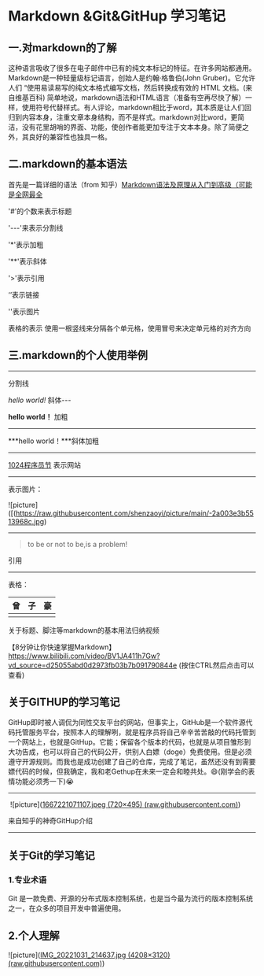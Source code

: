 # Markdown &Git&GitHup 学习笔记

## 一.对markdown的了解   

  这种语言吸收了很多在电子邮件中已有的纯文本标记的特征。在许多网站都通用。 Markdown是一种轻量级标记语言，创始人是约翰·格鲁伯(John Gruber)。它允许人们 “使用易读易写的纯文本格式编写文档，然后转换成有效的 HTML 文档。(来自维基百科) 简单地说，markdown语法和HTML语言（准备有空再尽快了解）一样，使用符号代替样式。有人评论，markdown相比于word，其本质是让人们回归到内容本身，注重文章本身结构，而不是样式。markdown对比word，更简洁，没有花里胡哨的界面、功能，使创作者能更加专注于文本本身。除了简便之外，其良好的兼容性也独具一格。
## 二.markdown的基本语法

首先是一篇详细的语法（from 知乎）[Markdown语法及原理从入门到高级（可能是全网最全](https://zhuanlan.zhihu.com/p/99319314)

'#'的个数来表示标题

'---'来表示分割线

'*'表示加粗

'**'表示斜体

'>'表示引用

‘[]()’表示链接

'![]()'表示图片

表格的表示
使用一根竖线来分隔各个单元格，使用冒号来决定单元格的对齐方向

## 三.markdown的个人使用举例

---



分割线

*hello world!* 斜体---



**hello world！** 加粗

---



***hello world！***斜体加粗

---



[1024程序员节](https://tw93.netlify.app/)    表示网站

---



表示图片：

![picture]([(https://raw.githubusercontent.com/shenzaoyi/picture/main/-2a003e3b5513968c.jpg)

---



> to be or not to be,is a problem! 

引用

---



表格：

| 曾   | 子   | 豪   |
| ---- | ---- | ---- |
|      |      |      |







关于标题、脚注等markdown的基本用法归纳视频

【8分钟让你快速掌握Markdown】https://www.bilibili.com/video/BV1JA411h7Gw?vd_source=d25055abd0d2973fb03b7b091790844e    (按住CTRL然后点击可以查看)





## 关于GITHUP的学习笔记

​	GitHup即时被人调侃为同性交友平台的网站，但事实上，GitHub是一个软件源代码托管服务平台，按照本人的理解咧，就是程序员将自己辛辛苦苦敲的代码托管到一个网站上，也就是GitHup。它能；保留各个版本的代码，也就是从项目雏形到大功告成，也可以将自己的代码公开，供别人白嫖（doge）免费使用。但是必须遵守开源规则。而我也是成功创建了自己的仓库，完成了笔记，虽然还没有到需要嫖代码的时候，但我确定，我和老Gethup在未来一定会和睦共处。:smile:(刚学会的表情功能必须秀一下):sob:

---



​	![picture]([1667221071107.jpeg (720×495) (raw.githubusercontent.com)](https://raw.githubusercontent.com/shenzaoyi/picture/main/1667221071107.jpeg))

来自知乎的神奇GitHup介绍

---





## 关于Git的学习笔记

### 1.专业术语

Git 是一款免费、开源的分布式版本控制系统，也是当今最为流行的版本控制系统之一，在众多的项目开发中普遍使用。

## 2.个人理解

![picture]([IMG_20221031_214637.jpg (4208×3120) (raw.githubusercontent.com)](https://raw.githubusercontent.com/shenzaoyi/picture/main/IMG_20221031_214637.jpg))



